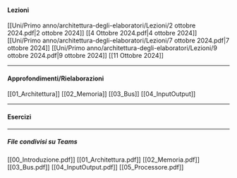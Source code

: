 #### Lezioni

[[Uni/Primo anno/architettura-degli-elaboratori/Lezioni/2 ottobre 2024.pdf|2 ottobre 2024]]
[[4 Ottobre 2024.pdf|4 ottobre 2024]]
[[Uni/Primo anno/architettura-degli-elaboratori/Lezioni/7 ottobre 2024.pdf|7 ottobre 2024]]
[[Uni/Primo anno/architettura-degli-elaboratori/Lezioni/9 ottobre 2024.pdf|9 ottobre 2024]]
[[11 Ottobre 2024]]

---
#### Approfondimenti/Rielaborazioni
[[01_Architettura]]
[[02_Memoria]]
[[03_Bus]]
[[04_InputOutput]]

---
#### Esercizi


---
##### File condivisi su Teams
[[00_Introduzione.pdf]]
[[01_Architettura.pdf]]
[[02_Memoria.pdf]]
[[03_Bus.pdf]]
[[04_InputOutput.pdf]]
[[05_Processore.pdf]]